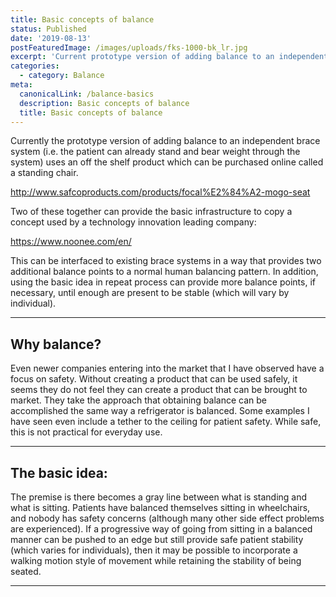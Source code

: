 ```yaml
---
title: Basic concepts of balance
status: Published
date: '2019-08-13'
postFeaturedImage: /images/uploads/fks-1000-bk_lr.jpg
excerpt: 'Current prototype version of adding balance to an independent brace system:'
categories:
  - category: Balance
meta:
  canonicalLink: /balance-basics
  description: Basic concepts of balance
  title: Basic concepts of balance
---
```

Currently the prototype version of adding balance to an independent brace system (i.e. the patient can already stand and bear weight through the system) uses an off the shelf product which can be purchased online called a standing chair. 



<http://www.safcoproducts.com/products/focal%E2%84%A2-mogo-seat>



Two of these together can provide the basic infrastructure to copy a concept used by a technology innovation leading company:



<https://www.noonee.com/en/>



This can be interfaced to existing brace systems in a way that provides two additional balance points to a normal human balancing pattern. In addition, using the basic idea in repeat process can provide more balance points, if necessary, until enough are present to be stable (which will vary by individual).



<hr />



## Why balance?



Even newer companies entering into the market that I have observed have a focus on safety. Without creating a product that can be used safely, it seems they do not feel they can create a product that can be brought to market. They take the approach that obtaining balance can be accomplished the same way a refrigerator is balanced.  Some examples I have seen even include a tether to the ceiling for patient safety. While safe, this is not practical for everyday use.



<hr />



## The basic idea:



The premise is there becomes a gray line between what is standing and what is sitting. Patients have balanced themselves sitting in wheelchairs, and nobody has safety concerns (although many other side effect problems are experienced). If a progressive way of going from sitting in a balanced manner can be pushed to an edge but still provide safe patient stability (which varies for individuals), then it may be possible to incorporate a walking motion style of movement while retaining the stability of being seated. 



<hr />

